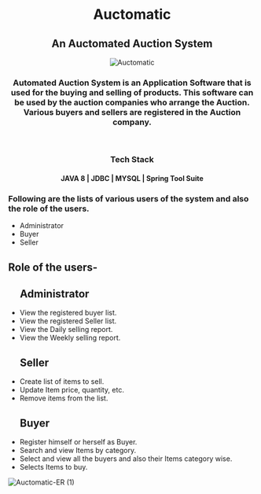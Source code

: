 <div align=center>
  <h1> Auctomatic </h1>
  <h2> An Auctomated Auction System </h2>
</div>

<p align="center">
  <img src="https://user-images.githubusercontent.com/97459166/229339339-c626d7ac-7152-4e15-9400-e5ddfe04d0dd.png" alt="Auctomatic">
</p>

<div align=center>
  <h3>Automated Auction System is an Application Software that is used for the buying and selling of products. This software can be used by the auction companies  who arrange the Auction. Various buyers and sellers are registered in the Auction company.</h3>
  </br>
  <h3>Tech Stack </h3>
  <h4>JAVA 8 | JDBC | MYSQL | Spring Tool Suite </h4>
</div>
<h3>Following are the lists of various users of the system and also the role of the users.</h3>
<ul>
    <li>Administrator</li>
    <li>Buyer</li>
    <li>Seller</li>
</ul>

<h2>Role of the users-</h2>
<ul><h2>Administrator</h2>
    <li>View the registered buyer list.</li>
    <li>View the registered Seller list.</li>
    <li>View the Daily selling report.</li>
    <li>View the Weekly selling report.</li>
</ul>

<ul><h2>Seller</h2>
    <li>Create list of items to sell.</li>
    <li>Update Item price, quantity, etc.</li>
    <li>Remove items from the list.</li>
</ul>

<ul><h2>Buyer</h2>
    <li>Register himself or herself as Buyer.</li>
    <li>Search and view Items by category.</li>
    <li>Select and view all the buyers and also their Items category wise.</li>
    <li>Selects Items to buy.</li>
</ul>

![Auctomatic-ER (1)](https://user-images.githubusercontent.com/97459166/230134662-568dc78e-0930-43d6-837b-7c647b7345fa.png)


